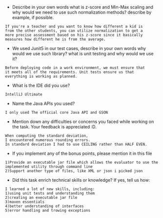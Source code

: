 - Describe in your own words what is z-score and Min-Max scaling and why would we need to use such normalization methods? describe by example, if possible.
```
If you're a teacher and you want to know how different a kid is
from the other students, you can utilize normalization to get a
more precise assessment based on his z-score since it basically 
measures how different he is from the average.
```

- We used Junit5 in our test cases, describe in your own words why would we use such library? 
what is unit testing and why would we use it?
```
Before deploying code in a work environment, we must ensure that
it meets all of the requirements. Unit tests ensure us that 
everything is working as planned.
```
- What is the IDE did you use?
```
IntelliJ Ultimate
```

- Name the Java APIs you used?
```
I only used The official core Java API and GSON 
```

- Mention down any difficulties or concerns you faced while working on the task. Your feedback is appreciated :D.
```
When computing the standard deviation,
I encountered numerous rounding errors. 
In standard deviation I had to use CEILING rather than HALF EVEN.
```

- If you implement any of the bonus points, please mention it in this file
```
1)Provide an executable jar file which allows the evaluator to use the implemented utility through command line
2)Support another type of files, like XML or json i picked json
```

- Did this task enrich technical skills or knowledge? If yes, tell us how: 
```
I learned a lot of new skills, including: 
1)using unit tests and understanding them 
2)creating an executable jar file
3)maven essentials 
4)better understanding of interfaces
5)error handling and trowing exceptions
```
